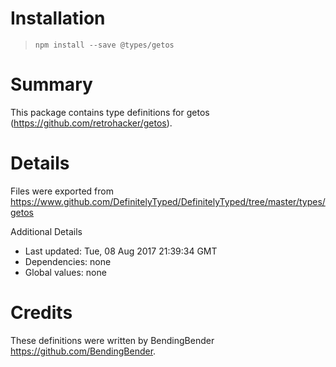 # Installation
> `npm install --save @types/getos`

# Summary
This package contains type definitions for getos (https://github.com/retrohacker/getos).

# Details
Files were exported from https://www.github.com/DefinitelyTyped/DefinitelyTyped/tree/master/types/getos

Additional Details
 * Last updated: Tue, 08 Aug 2017 21:39:34 GMT
 * Dependencies: none
 * Global values: none

# Credits
These definitions were written by BendingBender <https://github.com/BendingBender>.
